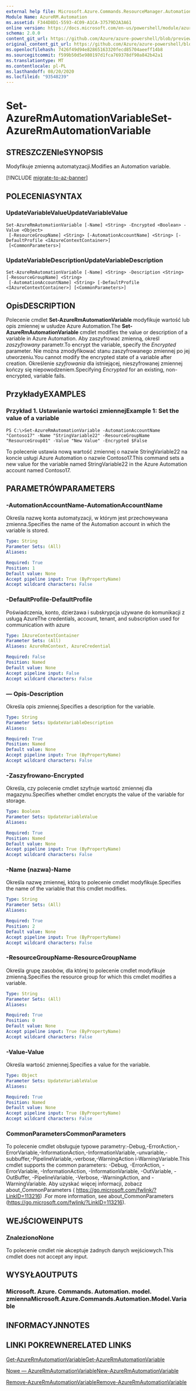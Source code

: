 ```yaml
---
external help file: Microsoft.Azure.Commands.ResourceManager.Automation.dll-Help.xml
Module Name: AzureRM.Automation
ms.assetid: F344D8D1-5593-4C09-A1CA-37579D2A3A61
online version: https://docs.microsoft.com/en-us/powershell/module/azurerm.automation/set-azurermautomationvariable
schema: 2.0.0
content_git_url: https://github.com/Azure/azure-powershell/blob/preview/src/ResourceManager/Automation/Commands.Automation/help/Set-AzureRMAutomationVariable.md
original_content_git_url: https://github.com/Azure/azure-powershell/blob/preview/src/ResourceManager/Automation/Commands.Automation/help/Set-AzureRMAutomationVariable.md
ms.openlocfilehash: 7426f49d94e82865163320fecd85704aeeff14b8
ms.sourcegitcommit: f599b50d5e980197d1fca769378df90a842b42a1
ms.translationtype: MT
ms.contentlocale: pl-PL
ms.lasthandoff: 08/20/2020
ms.locfileid: "93548239"
---
```

# <span data-ttu-id="cd5cd-101">Set-AzureRmAutomationVariable</span><span class="sxs-lookup"><span data-stu-id="cd5cd-101">Set-AzureRmAutomationVariable</span></span>

## <span data-ttu-id="cd5cd-102">STRESZCZENIe</span><span class="sxs-lookup"><span data-stu-id="cd5cd-102">SYNOPSIS</span></span>
<span data-ttu-id="cd5cd-103">Modyfikuje zmienną automatyzacji.</span><span class="sxs-lookup"><span data-stu-id="cd5cd-103">Modifies an Automation variable.</span></span>

[!INCLUDE [migrate-to-az-banner](../../includes/migrate-to-az-banner.md)]

## <span data-ttu-id="cd5cd-104">POLECENIA</span><span class="sxs-lookup"><span data-stu-id="cd5cd-104">SYNTAX</span></span>

### <span data-ttu-id="cd5cd-105">UpdateVariableValue</span><span class="sxs-lookup"><span data-stu-id="cd5cd-105">UpdateVariableValue</span></span>
```
Set-AzureRmAutomationVariable [-Name] <String> -Encrypted <Boolean> -Value <Object>
 [-ResourceGroupName] <String> [-AutomationAccountName] <String> [-DefaultProfile <IAzureContextContainer>]
 [<CommonParameters>]
```

### <span data-ttu-id="cd5cd-106">UpdateVariableDescription</span><span class="sxs-lookup"><span data-stu-id="cd5cd-106">UpdateVariableDescription</span></span>
```
Set-AzureRmAutomationVariable [-Name] <String> -Description <String> [-ResourceGroupName] <String>
 [-AutomationAccountName] <String> [-DefaultProfile <IAzureContextContainer>] [<CommonParameters>]
```

## <span data-ttu-id="cd5cd-107">Opis</span><span class="sxs-lookup"><span data-stu-id="cd5cd-107">DESCRIPTION</span></span>
<span data-ttu-id="cd5cd-108">Polecenie cmdlet **Set-AzureRmAutomationVariable** modyfikuje wartość lub opis zmiennej w usłudze Azure Automation.</span><span class="sxs-lookup"><span data-stu-id="cd5cd-108">The **Set-AzureRmAutomationVariable** cmdlet modifies the value or description of a variable in Azure Automation.</span></span>
<span data-ttu-id="cd5cd-109">Aby zaszyfrować zmienną, określ *zaszyfrowany* parametr.</span><span class="sxs-lookup"><span data-stu-id="cd5cd-109">To encrypt the variable, specify the *Encrypted* parameter.</span></span>
<span data-ttu-id="cd5cd-110">Nie można zmodyfikować stanu zaszyfrowanego zmiennej po jej utworzeniu.</span><span class="sxs-lookup"><span data-stu-id="cd5cd-110">You cannot modify the encrypted state of a variable after creation.</span></span>
<span data-ttu-id="cd5cd-111">Określenie *szyfrowania* dla istniejącej, nieszyfrowanej zmiennej kończy się niepowodzeniem.</span><span class="sxs-lookup"><span data-stu-id="cd5cd-111">Specifying *Encrypted* for an existing, non-encrypted, variable fails.</span></span>

## <span data-ttu-id="cd5cd-112">Przykłady</span><span class="sxs-lookup"><span data-stu-id="cd5cd-112">EXAMPLES</span></span>

### <span data-ttu-id="cd5cd-113">Przykład 1. Ustawianie wartości zmiennej</span><span class="sxs-lookup"><span data-stu-id="cd5cd-113">Example 1: Set the value of a variable</span></span>
```
PS C:\>Set-AzureRmAutomationVariable -AutomationAccountName "Contoso17" -Name "StringVariable22" -ResourceGroupName "ResourceGroup01" -Value "New Value" -Encrypted $False
```

<span data-ttu-id="cd5cd-114">To polecenie ustawia nową wartość zmiennej o nazwie StringVariable22 na koncie usługi Azure Automation o nazwie Contoso17.</span><span class="sxs-lookup"><span data-stu-id="cd5cd-114">This command sets a new value for the variable named StringVariable22 in the Azure Automation account named Contoso17.</span></span>

## <span data-ttu-id="cd5cd-115">PARAMETRÓW</span><span class="sxs-lookup"><span data-stu-id="cd5cd-115">PARAMETERS</span></span>

### <span data-ttu-id="cd5cd-116">-AutomationAccountName</span><span class="sxs-lookup"><span data-stu-id="cd5cd-116">-AutomationAccountName</span></span>
<span data-ttu-id="cd5cd-117">Określa nazwę konta automatyzacji, w którym jest przechowywana zmienna.</span><span class="sxs-lookup"><span data-stu-id="cd5cd-117">Specifies the name of the Automation account in which the variable is stored.</span></span>

```yaml
Type: String
Parameter Sets: (All)
Aliases: 

Required: True
Position: 1
Default value: None
Accept pipeline input: True (ByPropertyName)
Accept wildcard characters: False
```

### <span data-ttu-id="cd5cd-118">-DefaultProfile</span><span class="sxs-lookup"><span data-stu-id="cd5cd-118">-DefaultProfile</span></span>
<span data-ttu-id="cd5cd-119">Poświadczenia, konto, dzierżawa i subskrypcja używane do komunikacji z usługą Azure</span><span class="sxs-lookup"><span data-stu-id="cd5cd-119">The credentials, account, tenant, and subscription used for communication with azure</span></span>

```yaml
Type: IAzureContextContainer
Parameter Sets: (All)
Aliases: AzureRmContext, AzureCredential

Required: False
Position: Named
Default value: None
Accept pipeline input: False
Accept wildcard characters: False
```

### <span data-ttu-id="cd5cd-120">— Opis</span><span class="sxs-lookup"><span data-stu-id="cd5cd-120">-Description</span></span>
<span data-ttu-id="cd5cd-121">Określa opis zmiennej.</span><span class="sxs-lookup"><span data-stu-id="cd5cd-121">Specifies a description for the variable.</span></span>

```yaml
Type: String
Parameter Sets: UpdateVariableDescription
Aliases: 

Required: True
Position: Named
Default value: None
Accept pipeline input: True (ByPropertyName)
Accept wildcard characters: False
```

### <span data-ttu-id="cd5cd-122">-Zaszyfrowano</span><span class="sxs-lookup"><span data-stu-id="cd5cd-122">-Encrypted</span></span>
<span data-ttu-id="cd5cd-123">Określa, czy polecenie cmdlet szyfruje wartość zmiennej dla magazynu.</span><span class="sxs-lookup"><span data-stu-id="cd5cd-123">Specifies whether cmdlet encrypts the value of the variable for storage.</span></span>

```yaml
Type: Boolean
Parameter Sets: UpdateVariableValue
Aliases: 

Required: True
Position: Named
Default value: None
Accept pipeline input: True (ByPropertyName)
Accept wildcard characters: False
```

### <span data-ttu-id="cd5cd-124">-Name (nazwa)</span><span class="sxs-lookup"><span data-stu-id="cd5cd-124">-Name</span></span>
<span data-ttu-id="cd5cd-125">Określa nazwę zmiennej, którą to polecenie cmdlet modyfikuje.</span><span class="sxs-lookup"><span data-stu-id="cd5cd-125">Specifies the name of the variable that this cmdlet modifies.</span></span>

```yaml
Type: String
Parameter Sets: (All)
Aliases: 

Required: True
Position: 2
Default value: None
Accept pipeline input: True (ByPropertyName)
Accept wildcard characters: False
```

### <span data-ttu-id="cd5cd-126">-ResourceGroupName</span><span class="sxs-lookup"><span data-stu-id="cd5cd-126">-ResourceGroupName</span></span>
<span data-ttu-id="cd5cd-127">Określa grupę zasobów, dla której to polecenie cmdlet modyfikuje zmienną.</span><span class="sxs-lookup"><span data-stu-id="cd5cd-127">Specifies the resource group for which this cmdlet modifies a variable.</span></span>

```yaml
Type: String
Parameter Sets: (All)
Aliases: 

Required: True
Position: 0
Default value: None
Accept pipeline input: True (ByPropertyName)
Accept wildcard characters: False
```

### <span data-ttu-id="cd5cd-128">-Value</span><span class="sxs-lookup"><span data-stu-id="cd5cd-128">-Value</span></span>
<span data-ttu-id="cd5cd-129">Określa wartość zmiennej.</span><span class="sxs-lookup"><span data-stu-id="cd5cd-129">Specifies a value for the variable.</span></span>

```yaml
Type: Object
Parameter Sets: UpdateVariableValue
Aliases: 

Required: True
Position: Named
Default value: None
Accept pipeline input: True (ByPropertyName)
Accept wildcard characters: False
```

### <span data-ttu-id="cd5cd-130">CommonParameters</span><span class="sxs-lookup"><span data-stu-id="cd5cd-130">CommonParameters</span></span>
<span data-ttu-id="cd5cd-131">To polecenie cmdlet obsługuje typowe parametry:-Debug,-ErrorAction,-ErrorVariable,-InformationAction,-InformationVariable,-unvariable,-subbuffer,-PipelineVariable,-verbose,-WarningAction i-WarningVariable.</span><span class="sxs-lookup"><span data-stu-id="cd5cd-131">This cmdlet supports the common parameters: -Debug, -ErrorAction, -ErrorVariable, -InformationAction, -InformationVariable, -OutVariable, -OutBuffer, -PipelineVariable, -Verbose, -WarningAction, and -WarningVariable.</span></span> <span data-ttu-id="cd5cd-132">Aby uzyskać więcej informacji, zobacz about_CommonParameters ( https://go.microsoft.com/fwlink/?LinkID=113216) .</span><span class="sxs-lookup"><span data-stu-id="cd5cd-132">For more information, see about_CommonParameters (https://go.microsoft.com/fwlink/?LinkID=113216).</span></span>

## <span data-ttu-id="cd5cd-133">WEJŚCIOWE</span><span class="sxs-lookup"><span data-stu-id="cd5cd-133">INPUTS</span></span>

### <span data-ttu-id="cd5cd-134">Znaleziono</span><span class="sxs-lookup"><span data-stu-id="cd5cd-134">None</span></span>
<span data-ttu-id="cd5cd-135">To polecenie cmdlet nie akceptuje żadnych danych wejściowych.</span><span class="sxs-lookup"><span data-stu-id="cd5cd-135">This cmdlet does not accept any input.</span></span>

## <span data-ttu-id="cd5cd-136">WYSYŁA</span><span class="sxs-lookup"><span data-stu-id="cd5cd-136">OUTPUTS</span></span>

### <span data-ttu-id="cd5cd-137">Microsoft. Azure. Commands. Automation. model. zmienna</span><span class="sxs-lookup"><span data-stu-id="cd5cd-137">Microsoft.Azure.Commands.Automation.Model.Variable</span></span>

## <span data-ttu-id="cd5cd-138">INFORMACYJN</span><span class="sxs-lookup"><span data-stu-id="cd5cd-138">NOTES</span></span>

## <span data-ttu-id="cd5cd-139">LINKI POKREWNE</span><span class="sxs-lookup"><span data-stu-id="cd5cd-139">RELATED LINKS</span></span>

[<span data-ttu-id="cd5cd-140">Get-AzureRmAutomationVariable</span><span class="sxs-lookup"><span data-stu-id="cd5cd-140">Get-AzureRmAutomationVariable</span></span>](./Get-AzureRMAutomationVariable.md)

[<span data-ttu-id="cd5cd-141">Nowe — AzureRmAutomationVariable</span><span class="sxs-lookup"><span data-stu-id="cd5cd-141">New-AzureRmAutomationVariable</span></span>](./New-AzureRMAutomationVariable.md)

[<span data-ttu-id="cd5cd-142">Remove-AzureRmAutomationVariable</span><span class="sxs-lookup"><span data-stu-id="cd5cd-142">Remove-AzureRmAutomationVariable</span></span>](./Remove-AzureRMAutomationVariable.md)



